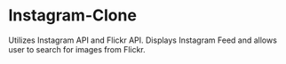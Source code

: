 # Instagram-Clone

Utilizes Instagram API and Flickr API.  Displays Instagram Feed and allows user to search for images from Flickr.  
